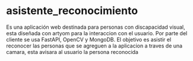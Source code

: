 # asistente_reconocimiento
Es una aplicación web destinada para personas con discapacidad visual, esta diseñada con artyom para la interaccion con el usuario. Por parte del cliente se usa FastAPI, OpenCV y MongoDB. El objetivo es asistir el reconocer las personas que se agreguen a la aplicacion a traves de una camara, esta avisara al usuario la persona reconocida

